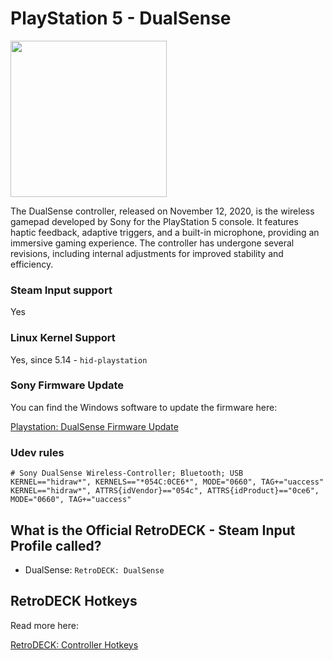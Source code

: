 # PlayStation 5 - DualSense

<img src="../../../wiki_images/controllers/ps5-dualsense.png" width="250">

The DualSense controller, released on November 12, 2020, is the wireless gamepad developed by Sony for the PlayStation 5 console. It features haptic feedback, adaptive triggers, and a built-in microphone, providing an immersive gaming experience. The controller has undergone several revisions, including internal adjustments for improved stability and efficiency.

### Steam Input support

Yes

### Linux Kernel Support

Yes, since 5.14 - `hid-playstation`

### Sony Firmware Update

You can find the Windows software to update the firmware here:

[Playstation: DualSense Firmware Update](https://controller.dl.playstation.net/controller/lang/en/fwupdater.html)

### Udev rules

```
# Sony DualSense Wireless-Controller; Bluetooth; USB
KERNEL=="hidraw*", KERNELS=="*054C:0CE6*", MODE="0660", TAG+="uaccess"
KERNEL=="hidraw*", ATTRS{idVendor}=="054c", ATTRS{idProduct}=="0ce6", MODE="0660", TAG+="uaccess"
```

## What is the Official RetroDECK - Steam Input Profile called?

- DualSense: `RetroDECK: DualSense`



## RetroDECK Hotkeys

Read more here:

[RetroDECK: Controller Hotkeys](../../wiki_rd_controls/hotkeys-retrodeck.md)
